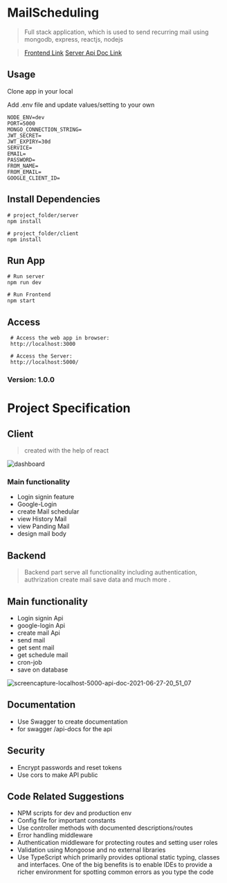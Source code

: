 # MailScheduling

> Full stack application, which is used to send recurring mail using mongodb, express, reactjs, nodejs

> [Frontend Link](https://mailschedular.vercel.app/)
> [Server Api Doc Link](https://mailschedular.herokuapp.com/api-doc/)

## Usage

Clone app in your local


Add .env file and update values/setting to your own

```
NODE_ENV=dev
PORT=5000
MONGO_CONNECTION_STRING=
JWT_SECRET=
JWT_EXPIRY=30d
SERVICE=
EMAIL=
PASSWORD=
FROM_NAME=
FROM_EMAIL=
GOOGLE_CLIENT_ID=
```

## Install Dependencies

```
# project_folder/server
npm install

# project_folder/client
npm install
```

## Run App

```
# Run server
npm run dev

# Run Frontend
npm start
```

## Access

```
 # Access the web app in browser:
 http://localhost:3000

 # Access the Server:
 http://localhost:5000/
```

### Version: 1.0.0

# Project Specification

## Client 
> created with the help of react 

![dashboard](https://user-images.githubusercontent.com/49576577/123489862-88fd2d80-d630-11eb-908a-a7e8f3839b35.png)

### Main functionality
- Login signin feature
- Google-Login 
- create Mail schedular
- view History Mail
- view Panding Mail 
- design mail body 


## Backend
> Backend part serve all functionality including authentication, authrization create mail save data and much more .

## Main functionality
- Login signin Api
- google-login Api
- create mail Api
- send mail
- get sent mail
- get schedule mail
- cron-job
- save on database

![screencapture-localhost-5000-api-doc-2021-06-27-20_51_07](https://user-images.githubusercontent.com/49576577/123559470-cd680500-d7b9-11eb-9813-efd5772be5c9.png)

## Documentation

- Use Swagger to create documentation
- for swagger /api-docs for the api

## Security

- Encrypt passwords and reset tokens
- Use cors to make API public


## Code Related Suggestions

- NPM scripts for dev and production env
- Config file for important constants
- Use controller methods with documented descriptions/routes
- Error handling middleware
- Authentication middleware for protecting routes and setting user roles
- Validation using Mongoose and no external libraries
- Use TypeScript which primarily provides optional static typing, classes and interfaces. One of the big benefits is to enable IDEs to provide a richer environment for spotting common errors as you type the code 
